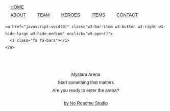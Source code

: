 <!DOCTYPE html>
<html>
<title>W3.CSS Template</title>
<meta charset="UTF-8">
<meta name="viewport" content="width=device-width, initial-scale=1">
<link rel="stylesheet" href="https://www.w3schools.com/w3css/4/w3.css">
<link rel="stylesheet" href="https://fonts.googleapis.com/css?family=Raleway">
<link rel="stylesheet" href="https://cdnjs.cloudflare.com/ajax/libs/font-awesome/4.7.0/css/font-awesome.min.css">
<style>
body,h1,h2,h3,h4,h5,h6 {font-family: "Raleway", sans-serif}
body, html {
    height: 100%;
    line-height: 1.8;
}
/* Full height image header */
.bgimg-1 {
    background-position: center;
    background-size: cover;
    background-image: url("");
    min-height: 100%;
}
.w3-bar .w3-button {
    padding: 16px;
}
</style>
<body>

<!-- Navbar (sit on top) -->
<div class="w3-top">
  <div class="w3-bar w3-white w3-card" id="myNavbar">
    <a href="#home" class="w3-bar-item w3-button w3-wide">HOME</a>
    <!-- Right-sided navbar links -->
    <div class="w3-right w3-hide-small">
      <a href="#about" class="w3-bar-item w3-button">ABOUT</a>
      <a href="#team" class="w3-bar-item w3-button"><i class="fa fa-user"></i> TEAM</a>
      <a href="#work" class="w3-bar-item w3-button"><i class="fa fa-male"></i> HEROES</a>
      <a href="#pricing" class="w3-bar-item w3-button"><i class="fa fa-archive"></i> ITEMS</a>
      <a href="#contact" class="w3-bar-item w3-button"><i class="fa fa-envelope"></i> CONTACT</a>
    </div>
    <!-- Hide right-floated links on small screens and replace them with a menu icon -->

    <a href="javascript:void(0)" class="w3-bar-item w3-button w3-right w3-hide-large w3-hide-medium" onclick="w3_open()">
      <i class="fa fa-bars"></i>
    </a>
  </div>
</div>

<!-- Sidebar on small screens when clicking the menu icon -->
<nav class="w3-sidebar w3-bar-block w3-black w3-card w3-animate-left w3-hide-medium w3-hide-large" style="display:none" id="mySidebar">
  <a href="javascript:void(0)" onclick="w3_close()" class="w3-bar-item w3-button w3-large w3-padding-16">Close ×</a>
  <a href="#about" onclick="w3_close()" class="w3-bar-item w3-button">ABOUT</a>
  <a href="#team" onclick="w3_close()" class="w3-bar-item w3-button">TEAM</a>
  <a href="#work" onclick="w3_close()" class="w3-bar-item w3-button">HEROES</a>
  <a href="#pricing" onclick="w3_close()" class="w3-bar-item w3-button">ITEMS</a>
  <a href="#contact" onclick="w3_close()" class="w3-bar-item w3-button">CONTACT</a>
</nav>

<!-- Header with full-height image -->
<header class="bgimg-1 w3-display-container w3-grayscale-min" id="home">
  <div class="w3-display-left w3-text-black" style="padding:48px">
    <span class="w3-jumbo w3-hide-small">Mystara Arena</span><br>
    <span class="w3-xxlarge w3-hide-large w3-hide-medium">Start something that matters</span><br>
    <span class="w3-large">Are you ready to enter the arena?</span>
    <p><a href="#about" class="w3-button w3-white w3-padding-large w3-large w3-margin-top w3-opacity w3-hover-opacity-off">by No Readme Studio</a></p>
  </div> 
  <div class="w3-display-bottomleft w3-text-grey w3-large" style="padding:24px 48px">
    <i class="fa fa-facebook-official w3-hover-opacity"></i>
    <i class="fa fa-instagram w3-hover-opacity"></i>
    <i class="fa fa-twitter w3-hover-opacity"></i>
  </div>
</header>

<!-- About Section -->
<div class="w3-container" style="padding:128px 16px" id="about">
  <h3 class="w3-center">ABOUT THE COMPANY</h3>
  <p class="w3-center w3-large">Key features of our company</p>
  <div class="w3-row-padding w3-center" style="margin-top:64px">
    <div class="w3-quarter">
      <i class="fa fa-desktop w3-margin-bottom w3-jumbo w3-center"></i>
      <p class="w3-large">Responsive</p>
      <p>We listen to our fanbase and we try to make dreams come true.</p>
    </div>
    <div class="w3-quarter">
      <i class="fa fa-heart w3-margin-bottom w3-jumbo"></i>
      <p class="w3-large">Passion</p>
      <p>The team never gives (even after getting a 0) All the content comes directly from our heart.</p>
    </div>
    <div class="w3-quarter">
      <i class="fa fa-diamond w3-margin-bottom w3-jumbo"></i>
      <p class="w3-large">Design</p>
      <p> Design polished like a shining diamond. It will blow your mind.</p>
    </div>
    <div class="w3-quarter">
      <i class="fa fa-cog w3-margin-bottom w3-jumbo"></i>
      <p class="w3-large">Support</p>
      <p> Our team is capable of fixing anything (even the world).</p>
    </div>
  </div>
</div>

<!-- Promo Section - "We know design" -->
<div class="w3-container w3-light-grey" style="padding:128px 16px">
  <div class="w3-row-padding">
    <div class="w3-col m6">
      <h3>Download our game here.</h3>
      <p>Prepare to have an amazing experience playing with your friends.</p>
      <p><a href="#work" class="w3-button w3-black"><i class="fa fa-file"> </i> Download our game</a></p>
    </div>
    <div class="w3-col m6">
      <img class="w3-image w3-round-large" src="/w3images/phone_buildings.jpg" alt="Buildings" width="700" height="394">
    </div>
  </div>
</div>

<!-- Team Section -->
<div class="w3-container" style="padding:128px 16px" id="team">
  <h3 class="w3-center">THE TEAM</h3>
  <p class="w3-center w3-large">The ones who run this company</p>
  <div class="w3-row-padding w3-grayscale" style="margin-top:64px">
    <div class="w3-col l3 m6 w3-margin-bottom">
      <div class="w3-card">
        <img src="/w3images/team2.jpg" alt="John" style="width:100%">
        <div class="w3-container">
          <h3>Pol Carrera</h3>
          <p class="w3-opacity">Designer</p>
          <p>deishjndffndksjfklasjfkljsdkljfkls.</p>
          <p><button class="w3-button w3-light-grey w3-block"><i class="fa fa-envelope"></i> Contact</button></p>
        </div>
      </div>
    </div>
    <div class="w3-col l3 m6 w3-margin-bottom">
      <div class="w3-card">
        <img src="/w3images/team1.jpg" alt="Jane" style="width:100%">
        <div class="w3-container">
          <h3>Nina Lopez</h3>
          <p class="w3-opacity">Artist</p>
          <p>fhdjksalhfjksdhfjkashjkf.</p>
          <p><button class="w3-button w3-light-grey w3-block"><i class="fa fa-envelope"></i> Contact</button></p>
        </div>
      </div>
    </div>
    <div class="w3-col l3 m6 w3-margin-bottom">
      <div class="w3-card">
        <img src="/w3images/team3.jpg" alt="Mike" style="width:100%">
        <div class="w3-container">
          <h3>Carles Margeli</h3>
          <p class="w3-opacity">Coder</p>
          <p>fkdlsñjfklsdhfjkldhsklfjkasldjfklña.</p>
          <p><button class="w3-button w3-light-grey w3-block"><i class="fa fa-envelope"></i> Contact</button></p>
        </div>
      </div>
    </div>
    <div class="w3-col l3 m6 w3-margin-bottom">
      <div class="w3-card">
        <img src="/w3images/team4.jpg" alt="Dan" style="width:100%">
        <div class="w3-container">
          <h3>Marc Moreno</h3>
          <p class="w3-opacity">Leader</p>
          <p>dfsafsdfsfdsfds.</p>
          <p><button class="w3-button w3-light-grey w3-block"><i class="fa fa-envelope"></i> Contact</button></p>
        </div>
      </div>
    </div>
    <div class="w3-col l3 m6 w3-margin-bottom">
      <div class="w3-card">
        <img src="/w3images/team4.jpg" alt="Dan" style="width:100%">
        <div class="w3-container">
          <h3>Norman Benet</h3>
          <p class="w3-opacity">Manager</p>
          <p>dfsafsdfsfdsfds.</p>
          <p><button class="w3-button w3-light-grey w3-block"><i class="fa fa-envelope"></i> Contact</button></p>
        </div>
      </div>
    </div>
    <div class="w3-col l3 m6 w3-margin-bottom">
      <div class="w3-card">
        <img src="/w3images/team4.jpg" alt="Dan" style="width:100%">
        <div class="w3-container">
          <h3>Albert Mas</h3>
          <p class="w3-opacity">QA</p>
          <p>dfsafsdfsfdsfds.</p>
          <p><button class="w3-button w3-light-grey w3-block"><i class="fa fa-envelope"></i> Contact</button></p>
        </div>
      </div>
    </div>
    <div class="w3-col l3 m6 w3-margin-bottom">
      <div class="w3-card">
        <img src="/w3images/team4.jpg" alt="Dan" style="width:100%">
        <div class="w3-container">
          <h3>Joel Cabaco</h3>
          <p class="w3-opacity">QA</p>
          <p>dfsafsdfsfdsfds.</p>
          <p><button class="w3-button w3-light-grey w3-block"><i class="fa fa-envelope"></i> Contact</button></p>
        </div>
      </div>
    </div>
    <div class="w3-col l3 m6 w3-margin-bottom">
      <div class="w3-card">
        <img src="/w3images/team4.jpg" alt="Dan" style="width:100%">
        <div class="w3-container">
          <h3>Roger Sanchez</h3>
          <p class="w3-opacity">UI</p>
          <p>dfsafsdfsfdsfds.</p>
          <p><button class="w3-button w3-light-grey w3-block"><i class="fa fa-envelope"></i> Contact</button></p>
        </div>
      </div>
    </div>
  </div>
</div>

<!-- Promo Section "Statistics" -->
<div class="w3-container w3-row w3-center w3-dark-grey w3-padding-64">
  <div class="w3-quarter">
    <span class="w3-xxlarge">1</span>
    <br>Rounded marks so far
  </div>
  <div class="w3-quarter">
    <span class="w3-xxlarge">1</span>
    <br>Projects Done
  </div>
  <div class="w3-quarter">
    <span class="w3-xxlarge">1980+</span>
    <br>Happy Clients
  </div>
  <div class="w3-quarter">
    <span class="w3-xxlarge">420+</span>
    <br>Meetings
  </div>
</div>

<!-- Work Section -->
<div class="w3-container" style="padding:128px 16px" id="work">
  <h3 class="w3-center">HEROES</h3>
  <p class="w3-center w3-large">Characters and abilities:</p>

  <div class="w3-row-padding" style="margin-top:64px">
    <div class="w3-col l3 m6">
      <img src="/w3images/tech_mic.jpg" style="width:100%" onclick="onClick(this)" class="w3-hover-opacity" alt="WARRIOR">
    </div>
    <div class="w3-col l3 m6">
      <img src="/w3images/tech_phone.jpg" style="width:100%" onclick="onClick(this)" class="w3-hover-opacity" alt="ROGUE">
    </div>
    <div class="w3-col l3 m6">
      <img src="/w3images/tech_drone.jpg" style="width:100%" onclick="onClick(this)" class="w3-hover-opacity" alt="WIZARD">
    </div>
    <div class="w3-col l3 m6">
      <img src="/w3images/tech_sound.jpg" style="width:100%" onclick="onClick(this)" class="w3-hover-opacity" alt="CLERIC">
    </div>
  </div>

  

<!-- Modal for full size images on click-->
<div id="modal01" class="w3-modal w3-black" onclick="this.style.display='none'">
  <span class="w3-button w3-xxlarge w3-black w3-padding-large w3-display-topright" title="Close Modal Image">×</span>
  <div class="w3-modal-content w3-animate-zoom w3-center w3-transparent w3-padding-64">
    <img id="img01" class="w3-image">
    <p id="caption" class="w3-opacity w3-large"></p>
  </div>
</div>

<!-- Skills Section -->
<div class="w3-container w3-light-grey w3-padding-64">
  <div class="w3-row-padding">
    <div class="w3-col m6">
      <h3>Our Skills.</h3>
      <p>We are currently coursing the second year of the Bachelor's degree in Videogames by UPC and CITM. </p>
      <p>Our team is formed by: artists, coders and designers.</p>
    </div>
    <div class="w3-col m6">
      <p class="w3-wide"><i class="fa fa-code-fork w3-margin-right"></i>Code</p>
      <div class="w3-grey">
        <div class="w3-container w3-dark-grey w3-center" style="width:100%">100%</div>
      </div>
      <p class="w3-wide"><i class="fa fa-lightbulb-o w3-margin-right"></i>Design</p>
      <div class="w3-grey">
        <div class="w3-container w3-dark-grey w3-center" style="width:100%">100%</div>
      </div>
      <p class="w3-wide"><i class="fa fa-photo w3-margin-right"></i>Art</p>
      <div class="w3-grey">
        <div class="w3-container w3-dark-grey w3-center" style="width:100%">100%</div>
      </div>
    </div>
  </div>
</div>

<!-- Work Section -->
<div class="w3-container" style="padding:128px 16px" id="pricing">
  <h3 class="w3-center">ITEMS</h3>
  <p class="w3-center w3-large">Choose wisely:</p>

  <div class="w3-row-padding" style="margin-top:64px">
    <div class="w3-col l3 m6">
      <img src="/w3images/tech_mic.jpg" style="width:100%" onclick="onClick(this)" class="w3-hover-opacity" alt="Staff of Thoth">
    </div>
    <div class="w3-col l3 m6">
      <img src="/w3images/tech_phone.jpg" style="width:100%" onclick="onClick(this)" class="w3-hover-opacity" alt="DragonSlayer">
    </div>
    <div class="w3-col l3 m6">
      <img src="/w3images/tech_drone.jpg" style="width:100%" onclick="onClick(this)" class="w3-hover-opacity" alt="Plate Mail">
    </div>
    <div class="w3-col l3 m6">
      <img src="/w3images/tech_sound.jpg" style="width:100%" onclick="onClick(this)" class="w3-hover-opacity" alt="Ring of Protection">
    </div>
    <div class="w3-col l3 m6">
      <img src="/w3images/tech_sound.jpg" style="width:100%" onclick="onClick(this)" class="w3-hover-opacity" alt="Swiftboots">
    </div>
    <div class="w3-col l3 m6">
      <img src="/w3images/tech_sound.jpg" style="width:100%" onclick="onClick(this)" class="w3-hover-opacity" alt="Tiara">
    </div>
  </div>
    
   

<!-- Contact Section -->
<div class="w3-container w3-light-grey" style="padding:128px 16px" id="contact">
  <h3 class="w3-center">CONTACT</h3>
  <p class="w3-center w3-large">Lets get in touch. Send us a message:</p>
  <div class="w3-row-padding" style="margin-top:64px">
    <div class="w3-half">
      <p><i class="fa fa-map-marker fa-fw w3-xxlarge w3-margin-right"></i> Barcelona, Catalunya</p>
      <p><i class="fa fa-envelope fa-fw w3-xxlarge w3-margin-right"> </i> Email: noreadmestudio@mail.com</p>
      <br>
      <form action="/action_page.php" target="_blank">
        <p><input class="w3-input w3-border" type="text" placeholder="Name" required name="Name"></p>
        <p><input class="w3-input w3-border" type="text" placeholder="Email" required name="Email"></p>
        <p><input class="w3-input w3-border" type="text" placeholder="Subject" required name="Subject"></p>
        <p><input class="w3-input w3-border" type="text" placeholder="Message" required name="Message"></p>
        <p>
          <button class="w3-button w3-black" type="submit">
            <i class="fa fa-paper-plane"></i> SEND MESSAGE
          </button>
        </p>
      </form>
    </div>
    <div class="w3-half">
      <!-- Add Google Maps -->
      <div id="googleMap" class="w3-greyscale-max" style="width:100%;height:510px;"></div>
    </div>
  </div>
</div>

<!-- Footer -->
<footer class="w3-center w3-black w3-padding-64">
  <a href="#home" class="w3-button w3-light-grey"><i class="fa fa-arrow-up w3-margin-right"></i>To the top</a>
  <div class="w3-xlarge w3-section">
    <i class="fa fa-facebook-official w3-hover-opacity"></i>
    <i class="fa fa-instagram w3-hover-opacity"></i>
    <i class="fa fa-twitter w3-hover-opacity"></i>
  </div>
</footer>
 
<!-- Add Google Maps -->
<script>
function myMap()
{
  myCenter=new google.maps.LatLng(41.3818, 2.1685);
  var mapOptions= {
    center:myCenter,
    zoom:12, scrollwheel: false, draggable: false,
    mapTypeId:google.maps.MapTypeId.ROADMAP
  };
  var map=new google.maps.Map(document.getElementById("googleMap"),mapOptions);

  var marker = new google.maps.Marker({
    position: myCenter,
  });
  marker.setMap(map);
}

// Modal Image Gallery
function onClick(element) {
  document.getElementById("img01").src = element.src;
  document.getElementById("modal01").style.display = "block";
  var captionText = document.getElementById("caption");
  captionText.innerHTML = element.alt;
}


// Toggle between showing and hiding the sidebar when clicking the menu icon
var mySidebar = document.getElementById("mySidebar");

function w3_open() {
    if (mySidebar.style.display === 'block') {
        mySidebar.style.display = 'none';
    } else {
        mySidebar.style.display = 'block';
    }
}

// Close the sidebar with the close button
function w3_close() {
    mySidebar.style.display = "none";
}
</script>
<script src="https://maps.googleapis.com/maps/api/js?key=AIzaSyBu-916DdpKAjTmJNIgngS6HL_kDIKU0aU&callback=myMap"></script>
<!--
To use this code on your website, get a free API key from Google.
Read more at: https://www.w3schools.com/graphics/google_maps_basic.asp
-->

</body>
</html>
